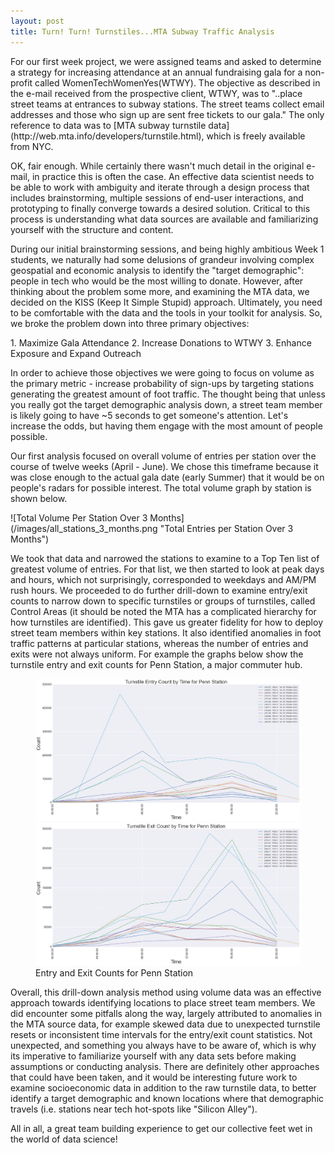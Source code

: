 ```yaml
---
layout: post
title: Turn! Turn! Turnstiles...MTA Subway Traffic Analysis
---
```

<p>For our first week project, we were assigned teams and asked to determine a
strategy for increasing attendance at an annual fundraising gala for a non-profit
called WomenTechWomenYes(WTWY).  The objective as described in the e-mail received
from the prospective client, WTWY, was to "..place street teams at entrances to subway stations. The street teams collect email addresses and those who sign up are sent free tickets to our gala."  The only reference to data was to [MTA subway turnstile data](http://web.mta.info/developers/turnstile.html), which is freely
available from NYC.</p>
<p>OK, fair enough.  While certainly there wasn't much detail in the original e-mail,
in practice this is often the case.  An effective data scientist needs to be
able to work with ambiguity and iterate through a design process that
includes brainstorming, multiple sessions of end-user interactions, and prototyping
to finally converge towards a desired solution.  Critical to this process is understanding what data sources are available and familiarizing yourself with the structure and content.
</p>
<p>During our initial brainstorming sessions, and being highly ambitious Week 1
students, we naturally had some delusions of grandeur involving complex geospatial and economic analysis to identify the "target demographic":  people in tech who would be the most willing to donate.  However, after thinking about the problem some more, and examining the MTA data, we decided on the KISS (Keep It Simple Stupid) approach.  Ultimately, you need to be comfortable with the data and the tools in your toolkit for analysis.  So, we broke the problem down into three primary objectives:</p>
1.  Maximize Gala Attendance
2.  Increase Donations to WTWY
3.  Enhance Exposure and Expand Outreach
<p>In order to achieve those objectives we were going to focus on volume as the primary metric - increase probability of sign-ups by targeting stations generating the greatest amount of foot traffic.  The thought being that unless you really got the target demographic analysis down, a street team member is likely going to have ~5 seconds to get someone's attention.  Let's increase the odds, but having them engage with the most amount of people possible.</p>
<p>Our first analysis focused on overall volume of entries per station over the course of twelve weeks (April - June).  We chose this timeframe because it was close enough to the actual gala date (early Summer) that it would be on people's radars for possible interest.  The total volume graph by station is shown below.</p>
![Total Volume Per Station Over 3 Months](/images/all_stations_3_months.png "Total Entries per Station Over 3 Months")
<p>We took that data and narrowed the stations to examine to a Top Ten list of greatest volume of entries.  For that list, we then started to look at peak days and hours, which not surprisingly, corresponded to weekdays and AM/PM rush hours.  We proceeded to do further drill-down to examine entry/exit counts to narrow down to specific turnstiles or groups of turnstiles, called Control Areas (it should be noted the MTA has a complicated hierarchy for how turnstiles are identified).  This gave us greater fidelity for how to deploy street team members within key stations.  It also identified anomalies in foot traffic patterns at particular stations, whereas the number of entries and exits were not always uniform.  For example the graphs below show the turnstile entry and exit counts for Penn Station, a major commuter hub.</p>
<figure class="half">
    <img src="/images/turnstile_entry_count_pennstation.png">
    <img src="/images/turnstile_exit_count_pennstation.png">
    <figcaption>Entry and Exit Counts for Penn Station</figcaption>
</figure>
<p>Overall, this drill-down analysis method using volume data was an effective approach towards identifying locations to place street team members.  We did encounter some pitfalls along the way, largely attributed to anomalies in the MTA source data, for example skewed data due to unexpected turnstile resets or inconsistent time intervals for the entry/exit count statistics.  Not unexpected, and something you always have to be aware of, which is why its imperative to familiarize yourself with any data sets before making assumptions or conducting analysis.  There are definitely other approaches that could have been taken, and it would be interesting future work to examine socioeconomic data in addition to the raw turnstile data, to better identify a target demographic and known locations where that demographic travels (i.e. stations near tech hot-spots like "Silicon Alley").</p>

<p>All in all, a great team building experience to get our collective feet wet in the world of data science!</p>

